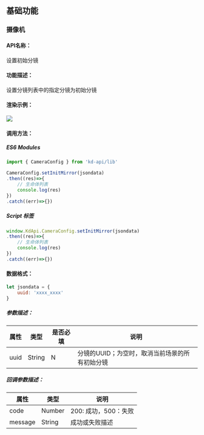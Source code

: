 <!--
 * @Author: your name
 * @Date: 2022-3-30 14:32:54
 * @LastEditTime: 2022-04-15 10:37:10
 * @LastEditors: Please set LastEditors
 * @Description: 打开koroFileHeader查看配置 进行设置: https://github.com/OBKoro1/koro1FileHeader/wiki/%E9%85%8D%E7%BD%AE
 * @FilePath: /KD-API-DOCS/public/md/api/获取场景列表.md
-->
## 基础功能
### 摄像机

#### API名称：
设置初始分镜
#### 功能描述：

设置分镜列表中的指定分镜为初始分镜

#### 渲染示例：
![](../../image/example/设置初始分镜.webp)
#### 调用方法：

##### ES6 Modules
``` javascript
import { CameraConfig } from 'kd-api/lib'

CameraConfig.setInitMirror(jsondata)
.then((res)=>{
    // ⽣命体列表
    console.log(res)
})
.catch((err)=>{})
```

##### Script 标签
``` javascript
window.KdApi.CameraConfig.setInitMirror(jsondata)
.then((res)=>{
    // ⽣命体列表
    console.log(res)
})
.catch((err)=>{})
```

#### 数据格式：

```javascript
let jsondata = {
    uuid: 'xxxx_xxxx'
}
```
##### 参数描述：

| 属性    | 类型            | 是否必填 | 说明      |
| ------- |---------------|------|---------|
| uuid    | String | N    | 分镜的UUID；为空时，取消当前场景的所有初始分镜 |

##### 回调参数描述：
| 属性    | 类型   | 说明                     |
| ------- | ------ | ------------------------ |
| code | Number | 200: 成功，500：失败        |
| message | String | 成功或失败描述        |
